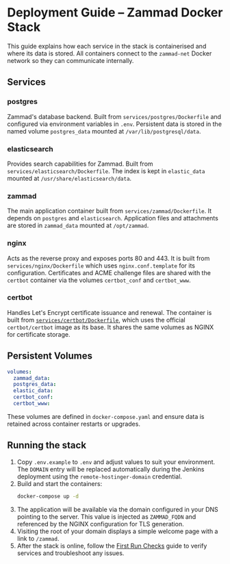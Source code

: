 # Deployment Guide – Zammad Docker Stack

This guide explains how each service in the stack is containerised and where its data is stored. All containers connect to the `zammad-net` Docker network so they can communicate internally.

## Services

### postgres
Zammad's database backend. Built from `services/postgres/Dockerfile` and configured via environment variables in `.env`. Persistent data is stored in the named volume `postgres_data` mounted at `/var/lib/postgresql/data`.

### elasticsearch
Provides search capabilities for Zammad. Built from `services/elasticsearch/Dockerfile`. The index is kept in `elastic_data` mounted at `/usr/share/elasticsearch/data`.

### zammad
The main application container built from `services/zammad/Dockerfile`. It depends on `postgres` and `elasticsearch`. Application files and attachments are stored in `zammad_data` mounted at `/opt/zammad`.

### nginx
Acts as the reverse proxy and exposes ports 80 and 443. It is built from `services/nginx/Dockerfile` which uses `nginx.conf.template` for its configuration. Certificates and ACME challenge files are shared with the `certbot` container via the volumes `certbot_conf` and `certbot_www`.

### certbot
Handles Let's Encrypt certificate issuance and renewal. The container is built from [`services/certbot/Dockerfile`](../services/certbot/Dockerfile), which uses the official `certbot/certbot` image as its base. It shares the same volumes as NGINX for certificate storage.

## Persistent Volumes

```yaml
volumes:
  zammad_data:
  postgres_data:
  elastic_data:
  certbot_conf:
  certbot_www:
```

These volumes are defined in `docker-compose.yaml` and ensure data is retained across container restarts or upgrades.

## Running the stack

1. Copy `.env.example` to `.env` and adjust values to suit your environment.
   The `DOMAIN` entry will be replaced automatically during the Jenkins deployment
   using the `remote-hostinger-domain` credential.
2. Build and start the containers:
   ```bash
   docker-compose up -d
   ```
3. The application will be available via the domain configured in your DNS pointing to the server.
   This value is injected as `ZAMMAD_FQDN` and referenced by the NGINX configuration for TLS generation.
4. Visiting the root of your domain displays a simple welcome page with a link to `/zammad`.
5. After the stack is online, follow the [First Run Checks](first-run-checks.md) guide to verify services and troubleshoot any issues.
